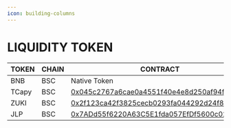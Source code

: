 ```yaml
---
icon: building-columns
---
```


# LIQUIDITY TOKEN



<table><thead><tr><th width="104.4296875">TOKEN</th><th width="79.828125">CHAIN</th><th>CONTRACT</th></tr></thead><tbody><tr><td>BNB</td><td>BSC</td><td>Native Token</td></tr><tr><td>TCapy</td><td>BSC</td><td><a href="https://bscscan.com/token/0x045c2767a6cae0a4551f40e4e8d250af94fe056b">0x045c2767a6cae0a4551f40e4e8d250af94fe056b</a></td></tr><tr><td>ZUKI</td><td>BSC</td><td><a href="https://bscscan.com/token/0x2f123ca42f3825cecb0293fa044292d24f8cbb51">0x2f123ca42f3825cecb0293fa044292d24f8cbb51</a></td></tr><tr><td>JLP</td><td>BSC</td><td><a href="https://bscscan.com/token/0x7add55f6220a63c5e1fda057efdf5600c02ddf3f">0x7ADd55f6220A63C5E1fda057EfDf5600c02dDF3F</a></td></tr></tbody></table>

